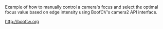 Example of how to manually control a camera's focus and select
the optimal focus value based on edge intensity using BoofCV's
camera2 API interface.

http://boofcv.org